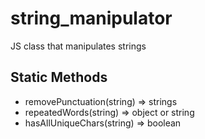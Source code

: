 # string_manipulator
JS class that manipulates strings

## Static Methods  
* removePunctuation(string) => strings
* repeatedWords(string) => object or string 
* hasAllUniqueChars(string) => boolean